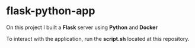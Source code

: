 # flask-python-app

On this project I built a **Flask** server using **Python** and **Docker**

To interact with the application, run the **script.sh** located at this repository.
